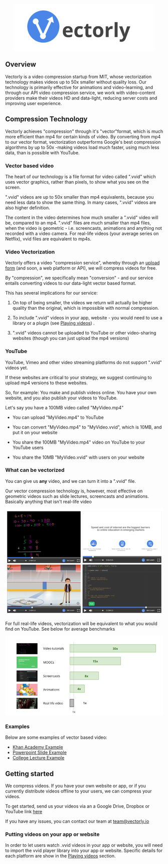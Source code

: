 
<img src="img/title.svg" alt="Drawing" style="height: 150px; display: block; margin: auto;"/>


## Overview

Vectorly is a video compression startup from MIT, whose vectorization technology makes videos up to 50x smaller without quality loss. Our technology is primarily effective for animations and video-learning, and through our API video compression service, we work with video-content providers make their videos HD and data-light, reducing server costs and improving user experience.


## Compression Technology

Vectorly achieves "compression" through it's "vector"format, which is much more efficient than mp4 for certain kinds of video. By converting from mp4 to our vector format, 
vectorization outperforms Google's best compression algorithms by up to 50x -making videos load much faster, using much less data, than is possible with YouTube.



### Vector based video

The heart of our technology is a file format for video called ".vvid" which uses vector graphics, rather than pixels, to show what you see on the screen. 

".vvid" videos are up to 50x smaller than mp4 equivalents, because you need less data to show the same thing. In many cases, ".vvid" videos are also higher definition.

The content in the video determines how much smaller a ".vvid" video will be, compared to an mp4. ".vvid" files are much smaller than mp4 files, when the video is geometric - i.e. screencasts, animations and anything not recorded with a video camera. For real-life videos (your average series on Netflix), vvid files are equivalent to mp4s.



### Video Vectorization

Vectorly offers a video "compression service", whereby through an [upload form](https://vectorly.io/start/) (and soon, a web platform or API), we will compress videos for free.

By "compression", we specifically mean "conversion" - and our service entails converting videos to our data-light vector based format. 


This has several implications for our service:

1. On top of being smaller, the videos we return will actually be higher quality than the original, which is impossible with normal compression. 

2. To include ".vvid" videos in your app, website - you would need to use a library or a plugin (see [Playing videos](playing.md)) . 

3. ".vvid" videos cannot be uploaded to YouTube or other video-sharing websites (though you can just upload the mp4 versions)


### YouTube

YouTube, Vimeo and other video streaming platforms do not support ".vvid" videos yet.


If these websites are critical to your strategy, we suggest continuing to upload mp4 versions to these websites. 


So, for example: 
You make and publish videos online. You have your own website, and you also publish your videos to YouTube.

Let's say you have a 100MB video called "MyVideo.mp4"

* You can upload "MyVideo.mp4" to YouTube

* You can convert "MyVideo.mp4" to "MyVideo.vvid", which is 10MB, and put it on your website

* You share the 100MB "MyVideo.mp4" video on YouTube to your YouTube users

* You share the 10MB "MyVideo.vvid" with users on your website




### What can be vectorized


You can give us **any** video, and we can turn it into a ".vvid" file. 

Our vector compression technology is, however, most effective on geometric videos such as slide lectures, screencasts and animations. Basically anything that isn't real-life video

![Vectorizable](img/vectorizable.png)

For full real-life videos, vectorization will be equivalent to what you would find on YouTube. See below for average benchmarks

![Benchmarks](img/benchmark.png)


### Examples

Below are some examples of vector based video:

* [Khan Academy Example](https://api.vectorly.io/embed/demo/khan-academy-style)
* [Powerpoint Slide Example](https://api.vectorly.io/embed/demo/powerpoint-style)
* [College Lecture Example](https://api.vectorly.io/embed/demo/coursera)


## Getting started

We compress videos. If you have your own website or app, or if you currently distribute videos offline to your users, we can compress your videos.

To get started, send us your videos via an a Google Drive, Dropbox or YouTube link [here](https://vectorly.io/start/)

If you have any issues, you can contact our team at <team@vectorly.io> 

### Putting videos on your app or website ###

In order to let users watch .vvid videos in your app or website, you will need to import the vvid player library into your app or website. Specific details for each platform are show in the [Playing videos](playing) section.


